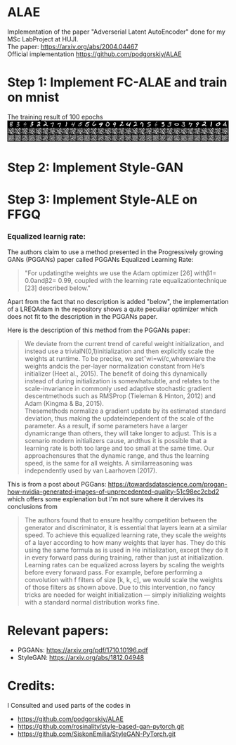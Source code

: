 # ALAE
Implementation of the paper "Adverserial Latent AutoEncoder" done for my MSc LabProject at HUJI. \
The paper: https://arxiv.org/abs/2004.04467 \
Official implementation https://github.com/podgorskiy/ALAE

# Step 1: Implement FC-ALAE and train on mnist
The training result of 100 epochs
![text](assets/FC-ALAE_mnist_100-epochs.gif)
# Step 2: Implement Style-GAN
# Step 3: Implement Style-ALE on FFGQ

 
### Equalized learnig rate:
The authors claim to use a method presented in the Progressively growing GANs (PGGANs) paper called
PGGANs Equalized Learning Rate: 
>"For updatingthe weights we use the Adam optimizer [26] withβ1= 0.0andβ2= 0.99,
 coupled with the learning rate equalizationtechnique [23] described below."

Apart from the fact that no description is added "below", the implementation of a LREQAdam 
in the repository shows a quite pecuiliar optimizer which does not fit to the description in the PGGANs paper.

Here is the description of this method from the PGGANs paper:
>We deviate from the current trend of careful weight initialization, and instead use a trivialN(0,1)initialization and 
>then explicitly scale the weights at runtime.  To be precise, we setˆwi=wi/c,wherewiare the weights andcis the 
>per-layer normalization constant from He’s initializer (Heet al., 2015).   The benefit of doing this dynamically 
>instead of during initialization is somewhatsubtle, and relates to the scale-invariance in commonly used adaptive 
>stochastic gradient descentmethods such as RMSProp (Tieleman & Hinton, 2012) and Adam (Kingma & Ba, 2015).  
>Thesemethods normalize a gradient update by its estimated standard deviation, thus making the updateindependent 
>of the scale of the parameter.  As a result, if some parameters have a larger dynamicrange than others, they will
> take longer to adjust.  This is a scenario modern initializers cause, andthus it is possible that a learning rate 
>is both too large and too small at the same time. Our approachensures that the dynamic range, and thus the learning 
>speed, is the same for all weights.  A similarreasoning was independently used by van Laarhoven (2017).

This is from a post about PGGans: https://towardsdatascience.com/progan-how-nvidia-generated-images-of-unprecedented-quality-51c98ec2cbd2
which offers some explenation but I'm not sure where it dervives its conclusions from
>The authors found that to ensure healthy competition between the generator and discriminator, it is essential that 
>layers learn at a similar speed. To achieve this equalized learning rate, they scale the weights of a layer according 
>to how many weights that layer has. They do this using the same formula as is used in He initialization, except they 
>do it in every forward pass during training, rather than just at initialization.
Learning rates can be equalized across layers by scaling the weights before every forward pass. For example, before 
>performing a convolution with f filters of size [k, k, c], we would scale the weights of those filters as shown above.
>Due to this intervention, no fancy tricks are needed for weight initialization — simply initializing weights with a 
>standard normal distribution works fine.
>
# Relevant papers:
- PGGANs: https://arxiv.org/pdf/1710.10196.pdf
- StyleGAN: https://arxiv.org/abs/1812.04948

# Credits:
I Consulted and used parts of the codes in
* https://github.com/podgorskiy/ALAE
* https://github.com/rosinality/style-based-gan-pytorch.git
* https://github.com/SiskonEmilia/StyleGAN-PyTorch.git